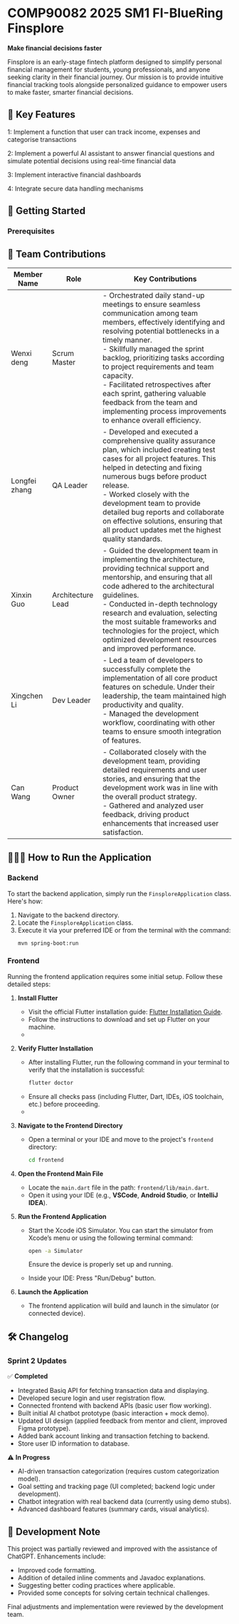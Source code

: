 # COMP90082 2025 SM1 FI-BlueRing Finsplore

**Make financial decisions faster**

Finsplore is an early-stage fintech platform designed to simplify personal financial management for students, young professionals, and anyone seeking clarity in their financial journey. Our mission is to provide intuitive financial tracking tools alongside personalized guidance to empower users to make faster, smarter financial decisions.

## 🌟 Key Features 
 1: Implement a function that user can track income, expenses and categorise transactions  
 
 2: Implement a powerful AI assistant to answer financial questions and simulate potential decisions using real-time financial data  
 
 3: Implement interactive financial dashboards  
 
 4: Integrate secure data handling mechanisms  
 


## 🚀 Getting Started

### Prerequisites



## 👥 Team Contributions

| Member Name          | Role                | Key Contributions                          |
|---------------------|---------------------|-------------------------------------------|
| Wenxi deng          | Scrum Master        | - Orchestrated daily stand-up meetings to ensure seamless communication among team members, effectively identifying and resolving potential bottlenecks in a timely manner. <br> - Skillfully managed the sprint backlog, prioritizing tasks according to project requirements and team capacity. <br> - Facilitated retrospectives after each sprint, gathering valuable feedback from the team and implementing process improvements to enhance overall efficiency. |
| Longfei zhang       | QA Leader           | - Developed and executed a comprehensive quality assurance plan, which included creating test cases for all project features. This helped in detecting and fixing numerous bugs before product release. <br> - Worked closely with the development team to provide detailed bug reports and collaborate on effective solutions, ensuring that all product updates met the highest quality standards. |
| Xinxin Guo          | Architecture Lead   | - Guided the development team in implementing the architecture, providing technical support and mentorship, and ensuring that all code adhered to the architectural guidelines. <br> - Conducted in-depth technology research and evaluation, selecting the most suitable frameworks and technologies for the project, which optimized development resources and improved performance. |
| Xingchen Li         | Dev Leader          | - Led a team of developers to successfully complete the implementation of all core product features on schedule. Under their leadership, the team maintained high productivity and quality. <br> - Managed the development workflow, coordinating with other teams to ensure smooth integration of features. |
| Can Wang            | Product Owner       | - Collaborated closely with the development team, providing detailed requirements and user stories, and ensuring that the development work was in line with the overall product strategy. <br> - Gathered and analyzed user feedback, driving product enhancements that increased user satisfaction. |

## 👩🏻‍💻 How to Run the Application

### Backend
To start the backend application, simply run the `FinsploreApplication` class.  
Here's how:
1. Navigate to the backend directory.
2. Locate the `FinsploreApplication` class.
3. Execute it via your preferred IDE or from the terminal with the command:
   ```
   mvn spring-boot:run
   ```

### Frontend
Running the frontend application requires some initial setup. Follow these detailed steps:

1. **Install Flutter**  
   - Visit the official Flutter installation guide: [Flutter Installation Guide](https://docs.flutter.dev/get-started/install).
   - Follow the instructions to download and set up Flutter on your machine.
   - 
2. **Verify Flutter Installation**  
   - After installing Flutter, run the following command in your terminal to verify that the installation is successful:
     ```bash
     flutter doctor
     ```
   - Ensure all checks pass (including Flutter, Dart, IDEs, iOS toolchain, etc.) before proceeding.
   - 
3. **Navigate to the Frontend Directory**  
   - Open a terminal or your IDE and move to the project's `frontend` directory:
     ```bash
     cd frontend
     ```

4. **Open the Frontend Main File**  
   - Locate the `main.dart` file in the path: `frontend/lib/main.dart`.
   - Open it using your IDE (e.g., **VSCode**, **Android Studio**, or **IntelliJ IDEA**).

5. **Run the Frontend Application**  
   - Start the Xcode iOS Simulator. 
     You can start the simulator from Xcode’s menu or using the following terminal command:
     ```bash
     open -a Simulator
     ```
     Ensure the device is properly set up and running.

   - Inside your IDE: Press "Run/Debug" button.

6. **Launch the Application**  
   - The frontend application will build and launch in the simulator (or connected device). 

## 🛠️ Changelog
### Sprint 2 Updates

✅ **Completed**
- Integrated Basiq API for fetching transaction data and displaying.
- Developed secure login and user registration flow.
- Connected frontend with backend APIs (basic user flow working).
- Built initial AI chatbot prototype (basic interaction + mock demo).
- Updated UI design (applied feedback from mentor and client, improved Figma prototype).
- Added bank account linking and transaction fetching to backend.
- Store user ID information to database.

⚠️ **In Progress**
- AI-driven transaction categorization (requires custom categorization model).
- Goal setting and tracking page (UI completed; backend logic under development).
- Chatbot integration with real backend data (currently using demo stubs).
- Advanced dashboard features (summary cards, visual analytics).


## 🤖 Development Note

This project was partially reviewed and improved with the assistance of ChatGPT.
Enhancements include:
- Improved code formatting.
- Addition of detailed inline comments and Javadoc explanations.
- Suggesting better coding practices where applicable.
- Provided some concepts for solving certain technical challenges.

Final adjustments and implementation were reviewed by the development team.
